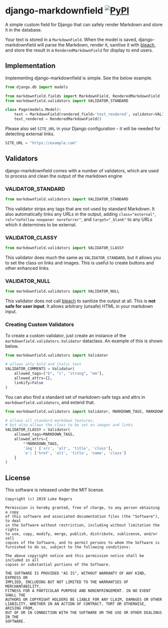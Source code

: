 # django-markdownfield  [![PyPI](https://img.shields.io/pypi/v/django-markdownfield)](https://pypi.org/project/django-markdownfield/)
A simple custom field for Django that can safely render Markdown and store it in the database.

Your text is stored in a `MarkdownField`. When the model is saved, django-markdownfield will
parse the Markdown, render it, sanitise it with [bleach](https://github.com/mozilla/bleach), and store
the result in a `RenderedMarkdownField` for display to end users.

## Implementation
Implementing django-markdownfield is simple. See the below example.

```python
from django.db import models

from markdownfield.fields import MarkdownField, RenderedMarkdownField
from markdownfield.validators import VALIDATOR_STANDARD

class Page(models.Model):
    text = MarkdownField(rendered_field='text_rendered', validator=VALIDATOR_STANDARD)
    text_rendered = RenderedMarkdownField()
```

Please also set `SITE_URL` in your Django configuration - it will be needed for detecting
external links.

```python
SITE_URL = "https://example.com"
```

## Validators
django-markdownfield comes with a number of validators, which are used to process and clean
the output of the markdown engine

### VALIDATOR_STANDARD
```python
from markdownfield.validators import VALIDATOR_STANDARD
```
This validator strips any tags that are not used by standard Markdown. It also automatically links
any URLs in the output, adding `class="external"`, `rel="nofollow noopener noreferrer"`, and
`target="_blank"` to any URLs which it determines to be external.

### VALIDATOR_CLASSY
```python
from markdownfield.validators import VALIDATOR_CLASSY
```
This validator does much the same as `VALIDATOR_STANDARD`, but it allows you to set the class on
links and images. This is useful to create buttons and other enhanced links.

### VALIDATOR_NULL
```python
from markdownfield.validators import VALIDATOR_NULL
```
This validator does not call [bleach](https://github.com/mozilla/bleach) to sanitize the output at all.
This is **not safe for user input**.  It allows arbitrary (unsafe) HTML in your markdown input.


### Creating Custom Validators
To create a custom validator, just create an instance of  the `markdownfield.validators.Validator`
dataclass. An example of this is shown below.

```python
from markdownfield.validators import Validator

# allows only bold and italic text
VALIDATOR_COMMENTS = Validator(
    allowed_tags=["b", "i", "strong", "em"],
    allowed_attrs={},
    linkify=False
)
```

You can also find a standard set of markdown-safe tags and attrs in `markdownfield.validators`, and extend
that.

```python
from markdownfield.validators import Validator, MARKDOWN_TAGS, MARKDOWN_TAGS

# allows all standard markdown features,
# but also allows the class to be set on images and links
VALIDATOR_CLASSY = Validator(
    allowed_tags=MARKDOWN_TAGS,
    allowed_attrs={
        **MARKDOWN_TAGS,
        'img': ['src', 'alt', 'title', 'class'],
        'a': ['href', 'alt', 'title', 'name', 'class']
    }
)
```

## License

This software is released under the MIT license.
```
Copyright (c) 2019 Luke Rogers

Permission is hereby granted, free of charge, to any person obtaining a copy
of this software and associated documentation files (the "Software"), to deal
in the Software without restriction, including without limitation the rights
to use, copy, modify, merge, publish, distribute, sublicense, and/or sell
copies of the Software, and to permit persons to whom the Software is
furnished to do so, subject to the following conditions:

The above copyright notice and this permission notice shall be included in all
copies or substantial portions of the Software.

THE SOFTWARE IS PROVIDED "AS IS", WITHOUT WARRANTY OF ANY KIND, EXPRESS OR
IMPLIED, INCLUDING BUT NOT LIMITED TO THE WARRANTIES OF MERCHANTABILITY,
FITNESS FOR A PARTICULAR PURPOSE AND NONINFRINGEMENT. IN NO EVENT SHALL THE
AUTHORS OR COPYRIGHT HOLDERS BE LIABLE FOR ANY CLAIM, DAMAGES OR OTHER
LIABILITY, WHETHER IN AN ACTION OF CONTRACT, TORT OR OTHERWISE, ARISING FROM,
OUT OF OR IN CONNECTION WITH THE SOFTWARE OR THE USE OR OTHER DEALINGS IN THE
SOFTWARE.
```